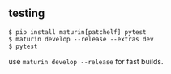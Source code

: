 ## testing

```console
$ pip install maturin[patchelf] pytest
$ maturin develop --release --extras dev
$ pytest
```

use `maturin develop --release` for fast builds.
